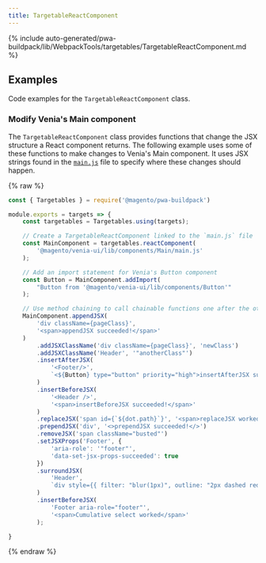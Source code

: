 ```yaml
---
title: TargetableReactComponent
---
```


<!--
The reference doc content is generated automatically from the source code.
To update this section, update the doc blocks in the source code
-->

{% include auto-generated/pwa-buildpack/lib/WebpackTools/targetables/TargetableReactComponent.md %}

## Examples

Code examples for the `TargetableReactComponent` class.

### Modify Venia's Main component

The `TargetableReactComponent` class provides functions that change the JSX structure a React component returns.
The following example uses some of these functions to make changes to Venia's Main component.
It uses JSX strings found in the [`main.js`][] file to specify where these changes should happen.

{% raw %}

```js
const { Targetables } = require('@magento/pwa-buildpack')

module.exports = targets => {
    const targetables = Targetables.using(targets);

    // Create a TargetableReactComponent linked to the `main.js` file
    const MainComponent = targetables.reactComponent(
        '@magento/venia-ui/lib/components/Main/main.js'
    );

    // Add an import statement for Venia's Button component
    const Button = MainComponent.addImport(
        "Button from '@magento/venia-ui/lib/components/Button'"
    );

    // Use method chaining to call chainable functions one after the other
    MainComponent.appendJSX(
        'div className={pageClass}',
        '<span>appendJSX succeeded!</span>'
    )
        .addJSXClassName('div className={pageClass}', 'newClass')
        .addJSXClassName('Header', '"anotherClass"')
        .insertAfterJSX(
            '<Footer/>',
            `<${Button} type="button" priority="high">insertAfterJSX succeeded!</${Button}>`
        )
        .insertBeforeJSX(
            '<Header />',
            '<span>insertBeforeJSX succeeded!</span>'
        )
        .replaceJSX('span id={`${dot.path}`}', '<span>replaceJSX worked</span>')
        .prependJSX('div', '<>prependJSX succeeded!</>')
        .removeJSX('span className="busted"')
        .setJSXProps('Footer', {
            'aria-role': '"footer"',
            'data-set-jsx-props-succeeded': true
        })
        .surroundJSX(
            'Header',
            `div style={{ filter: "blur(1px)", outline: "2px dashed red" }}`
        )
        .insertBeforeJSX(
            'Footer aria-role="footer"',
            '<span>Cumulative select worked</span>'
        );

}
```

{% endraw %}

[`main.js`]: https://github.com/magento/pwa-studio/blob/develop/packages/venia-ui/lib/components/Main/main.js